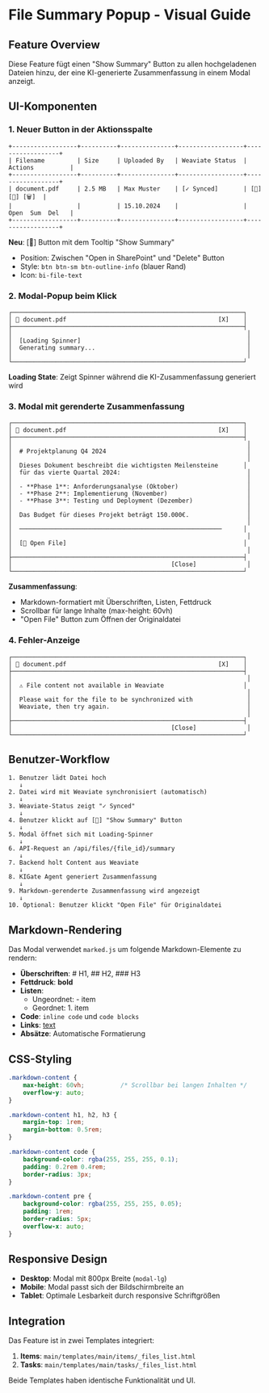 # File Summary Popup - Visual Guide

## Feature Overview

Diese Feature fügt einen "Show Summary" Button zu allen hochgeladenen Dateien hinzu, der eine KI-generierte Zusammenfassung in einem Modal anzeigt.

## UI-Komponenten

### 1. Neuer Button in der Aktionsspalte

```
+------------------+----------+---------------+------------------+------------------+
| Filename         | Size     | Uploaded By   | Weaviate Status  | Actions          |
+------------------+----------+---------------+------------------+------------------+
| document.pdf     | 2.5 MB   | Max Muster    | [✓ Synced]       | [📂] [📄] [🗑️]  |
|                  |          | 15.10.2024    |                  | Open  Sum  Del   |
+------------------+----------+---------------+------------------+------------------+
```

**Neu**: [📄] Button mit dem Tooltip "Show Summary"
- Position: Zwischen "Open in SharePoint" und "Delete" Button
- Style: `btn btn-sm btn-outline-info` (blauer Rand)
- Icon: `bi-file-text`

### 2. Modal-Popup beim Klick

```
┌────────────────────────────────────────────────────────────────┐
│ 📄 document.pdf                                          [X]    │
├────────────────────────────────────────────────────────────────┤
│                                                                 │
│  [Loading Spinner]                                              │
│  Generating summary...                                          │
│                                                                 │
└────────────────────────────────────────────────────────────────┘
```

**Loading State**: Zeigt Spinner während die KI-Zusammenfassung generiert wird

### 3. Modal mit gerenderte Zusammenfassung

```
┌────────────────────────────────────────────────────────────────┐
│ 📄 document.pdf                                          [X]    │
├────────────────────────────────────────────────────────────────┤
│                                                                 │
│  # Projektplanung Q4 2024                                       │
│                                                                 │
│  Dieses Dokument beschreibt die wichtigsten Meilensteine       │
│  für das vierte Quartal 2024:                                   │
│                                                                 │
│  - **Phase 1**: Anforderungsanalyse (Oktober)                   │
│  - **Phase 2**: Implementierung (November)                      │
│  - **Phase 3**: Testing und Deployment (Dezember)               │
│                                                                 │
│  Das Budget für dieses Projekt beträgt 150.000€.                │
│                                                                 │
│  ────────────────────────────────────────────────────────      │
│                                                                 │
│  [🔗 Open File]                                                 │
│                                                                 │
├────────────────────────────────────────────────────────────────┤
│                                            [Close]              │
└────────────────────────────────────────────────────────────────┘
```

**Zusammenfassung**: 
- Markdown-formatiert mit Überschriften, Listen, Fettdruck
- Scrollbar für lange Inhalte (max-height: 60vh)
- "Open File" Button zum Öffnen der Originaldatei

### 4. Fehler-Anzeige

```
┌────────────────────────────────────────────────────────────────┐
│ 📄 document.pdf                                          [X]    │
├────────────────────────────────────────────────────────────────┤
│                                                                 │
│  ⚠️ File content not available in Weaviate                      │
│                                                                 │
│  Please wait for the file to be synchronized with               │
│  Weaviate, then try again.                                      │
│                                                                 │
├────────────────────────────────────────────────────────────────┤
│                                            [Close]              │
└────────────────────────────────────────────────────────────────┘
```

## Benutzer-Workflow

```
1. Benutzer lädt Datei hoch
   ↓
2. Datei wird mit Weaviate synchronisiert (automatisch)
   ↓
3. Weaviate-Status zeigt "✓ Synced"
   ↓
4. Benutzer klickt auf [📄] "Show Summary" Button
   ↓
5. Modal öffnet sich mit Loading-Spinner
   ↓
6. API-Request an /api/files/{file_id}/summary
   ↓
7. Backend holt Content aus Weaviate
   ↓
8. KIGate Agent generiert Zusammenfassung
   ↓
9. Markdown-gerenderte Zusammenfassung wird angezeigt
   ↓
10. Optional: Benutzer klickt "Open File" für Originaldatei
```

## Markdown-Rendering

Das Modal verwendet `marked.js` um folgende Markdown-Elemente zu rendern:

- **Überschriften**: # H1, ## H2, ### H3
- **Fettdruck**: **bold**
- **Listen**: 
  - Ungeordnet: - item
  - Geordnet: 1. item
- **Code**: `inline code` und ```code blocks```
- **Links**: [text](url)
- **Absätze**: Automatische Formatierung

## CSS-Styling

```css
.markdown-content {
    max-height: 60vh;          /* Scrollbar bei langen Inhalten */
    overflow-y: auto;
}

.markdown-content h1, h2, h3 {
    margin-top: 1rem;
    margin-bottom: 0.5rem;
}

.markdown-content code {
    background-color: rgba(255, 255, 255, 0.1);
    padding: 0.2rem 0.4rem;
    border-radius: 3px;
}

.markdown-content pre {
    background-color: rgba(255, 255, 255, 0.05);
    padding: 1rem;
    border-radius: 5px;
    overflow-x: auto;
}
```

## Responsive Design

- **Desktop**: Modal mit 800px Breite (`modal-lg`)
- **Mobile**: Modal passt sich der Bildschirmbreite an
- **Tablet**: Optimale Lesbarkeit durch responsive Schriftgrößen

## Integration

Das Feature ist in zwei Templates integriert:
1. **Items**: `main/templates/main/items/_files_list.html`
2. **Tasks**: `main/templates/main/tasks/_files_list.html`

Beide Templates haben identische Funktionalität und UI.
